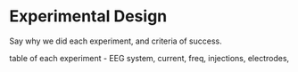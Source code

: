 # Experimental Design

Say why we did each experiment, and criteria of success.

table of each experiment - EEG system, current, freq, injections, electrodes, 